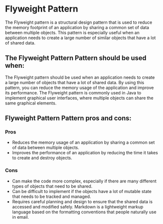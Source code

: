 # Flyweight Pattern

The Flyweight pattern is a structural design pattern that is used to reduce the memory footprint of an application by sharing a common set of data between multiple objects. This pattern is especially useful when an application needs to create a large number of similar objects that have a lot of shared data.

## The Flyweight Pattern Pattern should be used when:
The Flyweight pattern should be used when an application needs to create a large number of objects that have a lot of shared data. By using this pattern, you can reduce the memory usage of the application and improve its performance. The Flyweight pattern is commonly used in Java to implement graphical user interfaces, where multiple objects can share the same graphical elements.

## Flyweight Pattern Pattern pros and cons:

### Pros
- Reduces the memory usage of an application by sharing a common set of data between multiple objects.
- Improves the performance of an application by reducing the time it takes to create and destroy objects.

### Cons
- Can make the code more complex, especially if there are many different types of objects that need to be shared.
- Can be difficult to implement if the objects have a lot of mutable state that needs to be tracked and managed.
- Requires careful planning and design to ensure that the shared data is accessed and modified safely.
  Markdown is a lightweight markup language based on the formatting conventions
  that people naturally use in email.
